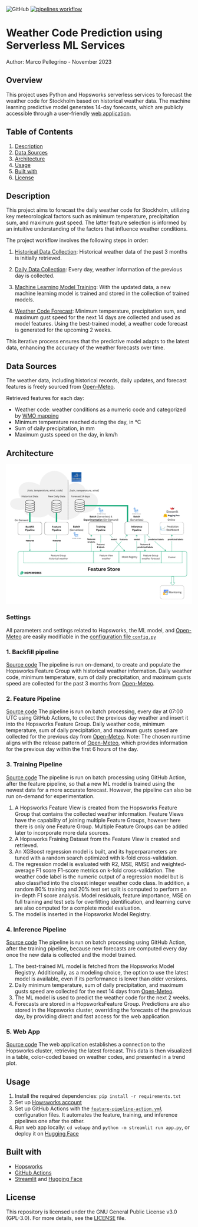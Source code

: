 ![GitHub](https://img.shields.io/badge/license-GPL--3.0-blue) [![pipelines workflow](https://github.com/marcopellegrinoit/predict-weather-code/actions/workflows/pipelines-action.yml/badge.svg)](https://github.com/marcopellegrinoit/predict-weather-code/actions/workflows/pipelines-action.yml)


# Weather Code Prediction using Serverless ML Services

Author: Marco Pellegrino - November 2023

## Overview

This project uses Python and Hopsworks serverless services to forecast the weather code for Stockholm based on historical weather data. The machine learning predictive model generates 14-day forecasts, which are publicly accessible through a user-friendly [web application](https://huggingface.co/spaces/marcopellegrino/predict-weather-code).

## Table of Contents

1.  [Description](#description)
2.  [Data Sources](#data-sources)
3.  [Architecture](#architecture)
4.  [Usage](#usage)
5.  [Built with](#built-with)
6.  [License](#license)

## Description

This project aims to forecast the daily weather code for Stockholm, utilizing key meteorological factors such as minimum temperature, precipitation sum, and maximum gust speed. The latter feature selection is informed by an intuitive understanding of the factors that influence weather conditions.

The project workflow involves the following steps in order:

1. [Historical Data Collection](#1-backfill-pipeline): Historical weather data of the past 3 months is initially retrieved.

2. [Daily Data Collection](#2-feature-pipeline): Every day, weather information of the previous day is collected.

3. [Machine Learning Model Training](#3-training-pipeline): With the updated data, a new machine learning model is trained and stored in the collection of trained models.

4. [Weather Code Forecast](#4-inference-pipeline): Minimum temperature, precipitation sum, and maximum gust speed for the next 14 days are collected and used as model features. Using the best-trained model, a weather code forecast is generated for the upcoming 2 weeks.

This iterative process ensures that the predictive model adapts to the latest data, enhancing the accuracy of the weather forecasts over time.

## Data Sources

The weather data, including historical records, daily updates, and forecast features is freely sourced from [Open-Meteo](https://open-meteo.com/en/docs).

Retrieved features for each day:

*   Weather code: weather conditions as a numeric code and categorized by [WMO mapping](resources/weather_code_mapping.csv)
*   Minimum temperature reached during the day, in °C
*   Sum of daily precipitation, in mm
*   Maximum gusts speed on the day, in km/h

## Architecture

![Achitecture diagram](diagram.png)

### Settings
All parameters and settings related to Hopsworks, the ML model, and [Open-Meteo](https://open-meteo.com/en/docs) are easily modifiable in the  [configuration file `config.py`](config.py)

### 1. Backfill pipeline
[Source code](notebooks/1_weather_code_feature_backfill.ipynb)
The pipeline is run on-demand, to create and populate the Hopsworks Feature Group with historical weather information.
Daily weather code, minimum temperature, sum of daily precipitation, and maximum gusts speed are collected for the past 3 months from [Open-Meteo](https://open-meteo.com/en/docs).

### 2. Feature Pipeline
[Source code](notebooks/2_weather_code_feature_pipeline.ipynb)
The pipeline is run on batch processing, every day at 07:00 UTC using GitHub Actions, to collect the previous day weather and insert it into the Hopsworks Feature Group.
Daily weather code, minimum temperature, sum of daily precipitation, and maximum gusts speed are collected for the previous day from [Open-Meteo](https://open-meteo.com/en/docs).
Note: The chosen runtime aligns with the release pattern of [Open-Meteo](https://open-meteo.com/en/docs), which provides information for the previous day within the first 6 hours of the day.

### 3. Training Pipeline
[Source code](notebooks/3_weather_code_training_pipeline.ipynb)
The pipeline is run on batch processing using GitHub Action, after the feature pipeline, so that a new ML model is trained using the newest data for a more accurate forecast. However, the pipeline can also be run on-demand for experimentation.
1. A Hopsworks Feature View is created from the Hopsworks Feature Group that contains the collected weather information. Feature Views have the capability of joining multiple Feature Groups, however here there is only one Feature Group. Multiple Feature Groups can be added later to incorporate more data sources.
2. A Hopsworks Fraining Dataset from the Feature View is created and retrieved.
3. An XGBoost regression model is built, and its hyperparameters are tuned with a random search optimized with k-fold cross-validation.
4. The regression model is evaluated with R2, MSE, RMSE and weighted-average F1 score F1-score metrics on k-fold cross-validation. The weather code label is the numeric output of a regression model but is also classified into the closest integer weather code class. In addition, a random 80% training and 20% test set split is computed to perform an in-depth F1 score analysis. Model residuals, feature importance, MSE on full training and test sets for overfitting identification, and learning curve are also computed for a complete model evaluation.
5. The model is inserted in the Hopsworks Model Registry.

### 4. Inference Pipeline
[Source code](notebooks/4_weather_code_batch_inference.ipynb)
The pipeline is run on batch processing using GitHub Action, after the training pipeline, because new forecasts are computed every day once the new data is collected and the model trained.
1. The best-trained ML model is fetched from the Hopsworks Model Registry. Additionally, as a modeling choice, the option to use the latest model is available, even if its performance is lower than older versions.
3. Daily minimum temperature, sum of daily precipitation, and maximum gusts speed are collected for the next 14 days from [Open-Meteo](https://open-meteo.com/en/docs).
4. The ML model is used to predict the weather code for the next 2 weeks.
5. Forecasts are stored in a HopsworksFeature Group. Predictions are also stored in the Hopsworks cluster, overriding the forecasts of the previous day, by providing direct and fast access for the web application.

### 5. Web App
[Source code](webapp/app.py)
The web application establishes a connection to the Hopsworks cluster, retrieving the latest forecast. This data is then visualized in a table, color-coded based on weather codes, and presented in a trend plot.

## Usage

1.  Install the required dependencies: `pip install -r requirements.txt`
2.  Set up [Howsworks account](https://app.hopsworks.ai/)
3.  Set up GitHub Actions with the [`feature-pipeline-action.yml`](.github/workflows/pipelines-action.yml) configuration files. It automates the feature, training, and inference pipelines one after the other.
4.  Run web app locally: `cd webapp` and `python -m streamlit run app.py`, or deploy it on [Hugging Face](https://huggingface.co/)

## Built with

*   [Hopsworks](https://www.hopsworks.ai/)
*   [GitHub Actions](https://github.com/features/actions)
*   [Streamlit](https://streamlit.io/) and [Hugging Face](https://huggingface.co/)

## License

This repository is licensed under the GNU General Public License v3.0 (GPL-3.0). For more details, see the [LICENSE](LICENSE) file.
